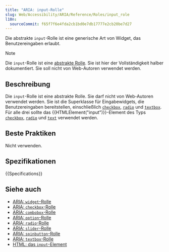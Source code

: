 ```yaml
---
title: "ARIA: input-Rolle"
slug: Web/Accessibility/ARIA/Reference/Roles/input_role
l10n:
  sourceCommit: f65f7f6e4fda2cb1bd0e7db17777e2cb20be7d27
---
```


Die abstrakte `input`-Rolle ist eine generische Art von Widget, das Benutzereingaben erlaubt.

> [!NOTE]
> Die `input`-Rolle ist eine [abstrakte Rolle](/de/docs/Web/Accessibility/ARIA/Reference/Roles#6._abstract_roles). Sie ist hier der Vollständigkeit halber dokumentiert. Sie soll nicht von Web-Autoren verwendet werden.

## Beschreibung

Die `input`-Rolle ist eine abstrakte Rolle. Sie darf nicht von Web-Autoren verwendet werden. Sie ist die Superklasse für Eingabewidgets, die Benutzereingaben bereitstellen, einschließlich [`checkbox`](/de/docs/Web/Accessibility/ARIA/Reference/Roles/checkbox_role), [`radio`](/de/docs/Web/Accessibility/ARIA/Reference/Roles/radio_role) und [`textbox`](/de/docs/Web/Accessibility/ARIA/Reference/Roles/textbox_role). Für alle drei sollte das {{HTMLElement("input")}}-Element des Typs [`checkbox`](/de/docs/Web/HTML/Element/input/checkbox), [`radio`](/de/docs/Web/HTML/Element/input/radio) und [`text`](/de/docs/Web/HTML/Element/input/text) verwendet werden.

## Beste Praktiken

Nicht verwenden.

## Spezifikationen

{{Specifications}}

## Siehe auch

- [ARIA: `widget`-Rolle](/de/docs/Web/Accessibility/ARIA/Reference/Roles/widget_role)
- [ARIA: `checkbox`-Rolle](/de/docs/Web/Accessibility/ARIA/Reference/Roles/checkbox_role)
- [ARIA: `combobox`-Rolle](/de/docs/Web/Accessibility/ARIA/Reference/Roles/combobox_role)
- [ARIA: `option`-Rolle](/de/docs/Web/Accessibility/ARIA/Reference/Roles/option_role)
- [ARIA: `radio`-Rolle](/de/docs/Web/Accessibility/ARIA/Reference/Roles/radio_role)
- [ARIA: `slider`-Rolle](/de/docs/Web/Accessibility/ARIA/Reference/Roles/slider_role)
- [ARIA: `spinbutton`-Rolle](/de/docs/Web/Accessibility/ARIA/Reference/Roles/spinbutton_role)
- [ARIA: `textbox`-Rolle](/de/docs/Web/Accessibility/ARIA/Reference/Roles/textbox_role)
- [HTML: das `input`-Element](/de/docs/Web/HTML/Element/input)
